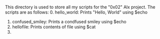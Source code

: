 This directory is used to store all my scripts for the "0x02" Alx project. 
The scripts are as follows:
0. hello_world: Prints "Hello, World" using $echo 
1. confused_smiley: Prints a condfused smiley using $echo
2. hellofile: Prints contents of file using $cat
3. 
